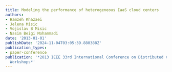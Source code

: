 ```yaml
---
title: Modeling the performance of heterogeneous IaaS cloud centers
authors:
- Hamzeh Khazaei
- Jelena Misic
- Vojislav B Misic
- Nasim Beigi Mohammadi
date: '2013-01-01'
publishDate: '2024-11-04T03:05:39.880388Z'
publication_types:
- paper-conference
publication: '*2013 IEEE 33rd International Conference on Distributed Computing Systems
  Workshops*'
---
```

